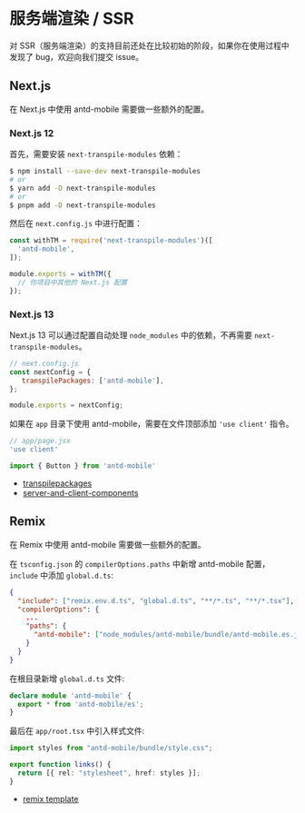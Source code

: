 # 服务端渲染 / SSR <Experimental></Experimental>

对 SSR（服务端渲染）的支持目前还处在比较初始的阶段，如果你在使用过程中发现了 bug，欢迎向我们提交 issue。

## Next.js

在 Next.js 中使用 antd-mobile 需要做一些额外的配置。

### Next.js 12

首先，需要安装 `next-transpile-modules` 依赖：

```bash
$ npm install --save-dev next-transpile-modules
# or
$ yarn add -D next-transpile-modules
# or
$ pnpm add -D next-transpile-modules
```

然后在 `next.config.js` 中进行配置：

```js
const withTM = require('next-transpile-modules')([
  'antd-mobile',
]);

module.exports = withTM({
  // 你项目中其他的 Next.js 配置
});
```

### Next.js 13

Next.js 13 可以通过配置自动处理 `node_modules` 中的依赖，不再需要 `next-transpile-modules`。

```js
// next.config.js
const nextConfig = {
   transpilePackages: ['antd-mobile'],
};

module.exports = nextConfig;
```

如果在 `app` 目录下使用 antd-mobile，需要在文件顶部添加 `'use client'` 指令。

```jsx
// app/page.jsx
'use client'

import { Button } from 'antd-mobile'
```

- [transpilepackages](https://beta.nextjs.org/docs/api-reference/next.config.js#transpilepackages)
- [server-and-client-components](https://beta.nextjs.org/docs/rendering/server-and-client-components)

## Remix

在 Remix 中使用 antd-mobile 需要做一些额外的配置。

在 `tsconfig.json` 的 `compilerOptions.paths` 中新增 antd-mobile 配置，`include` 中添加 `global.d.ts`:

```json
{
  "include": ["remix.env.d.ts", "global.d.ts", "**/*.ts", "**/*.tsx"],
  "compilerOptions": {
    ...
    "paths": {
      "antd-mobile": ["node_modules/antd-mobile/bundle/antd-mobile.es.js"]
    }
  }
}
```

在根目录新增 `global.d.ts` 文件:

```ts
declare module 'antd-mobile' {
  export * from 'antd-mobile/es';
}
```

最后在 `app/root.tsx` 中引入样式文件:

```ts
import styles from "antd-mobile/bundle/style.css";

export function links() {
  return [{ rel: "stylesheet", href: styles }];
}
```

- [remix template](https://github.com/3lang3/antd-mobile-template/tree/main/remix)
